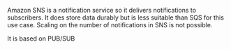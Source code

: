 Amazon SNS is a notification service so it delivers notifications to subscribers. It does store data durably but is less suitable than SQS for this use case. Scaling on the number of notifications in SNS is not possible.

It is based on PUB/SUB